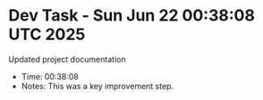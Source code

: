 # Dev Task - Sun Jun 22 00:38:08 UTC 2025
Updated project documentation
- Time: 00:38:08
- Notes: This was a key improvement step.
